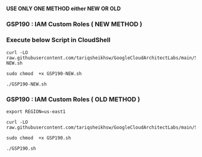 #### USE ONLY ONE METHOD either NEW OR OLD 

### GSP190 :  IAM Custom Roles ( NEW METHOD )

### Execute below Script in CloudShell

```
curl -LO raw.githubusercontent.com/tariqsheikhsw/GoogleCloudArchitectLabs/main/Solutions/GSP190-NEW.sh

sudo chmod  +x GSP190-NEW.sh

./GSP190-NEW.sh
```




### GSP190 :  IAM Custom Roles ( OLD METHOD )

```
export REGION=us-east1
```

```
curl -LO raw.githubusercontent.com/tariqsheikhsw/GoogleCloudArchitectLabs/main/Solutions/GSP190.sh

sudo chmod  +x GSP190.sh

./GSP190.sh
```
